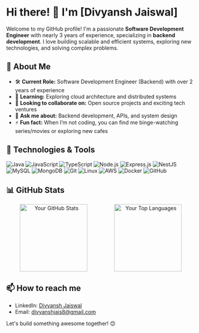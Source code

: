 # Hi there! 👋 I'm [Divyansh Jaiswal]

Welcome to my GitHub profile! I'm a passionate **Software Development Engineer** with nearly 3 years of experience, specializing in **backend development**. I love building scalable and efficient systems, exploring new technologies, and solving complex problems.

## 🚀 About Me

- 🛠️ **Current Role:** Software Development Engineer (Backend) with over 2 years of experience
- 🌱 **Learning:** Exploring cloud architecture and distributed systems
- 👯 **Looking to collaborate on:** Open source projects and exciting tech ventures
- 💬 **Ask me about:** Backend development, APIs, and system design
- ⚡ **Fun fact:** When I’m not coding, you can find me binge-watching series/movies or exploring new cafes

## 🔧 Technologies & Tools

![Java](https://img.shields.io/badge/Java-ED8B00?style=for-the-badge&logo=java&logoColor=white)
![JavaScript](https://img.shields.io/badge/JavaScript-F7DF1E?style=for-the-badge&logo=javascript&logoColor=black)
![TypeScript](https://img.shields.io/badge/TypeScript-007ACC?style=for-the-badge&logo=typescript&logoColor=white)
![Node.js](https://img.shields.io/badge/Node.js-339933?style=for-the-badge&logo=node.js&logoColor=white)
![Express.js](https://img.shields.io/badge/Express.js-000000?style=for-the-badge&logo=express&logoColor=white)
![NestJS](https://img.shields.io/badge/NestJS-E0234E?style=for-the-badge&logo=nestjs&logoColor=white)
![MySQL](https://img.shields.io/badge/MySQL-4479A1?style=for-the-badge&logo=mysql&logoColor=white)
![MongoDB](https://img.shields.io/badge/MongoDB-47A248?style=for-the-badge&logo=mongodb&logoColor=white)
![Git](https://img.shields.io/badge/Git-F05032?style=for-the-badge&logo=git&logoColor=white)
![Linux](https://img.shields.io/badge/Linux-FCC624?style=for-the-badge&logo=linux&logoColor=black)
![AWS](https://img.shields.io/badge/Amazon_AWS-232F3E?style=for-the-badge&logo=amazon-aws&logoColor=white)
![Docker](https://img.shields.io/badge/Docker-2496ED?style=for-the-badge&logo=docker&logoColor=white)
![GitHub](https://img.shields.io/badge/GitHub-181717?style=for-the-badge&logo=github&logoColor=white)

## 📊 GitHub Stats

<div align="center">
  <div style="display: flex; justify-content: space-around; width: 100%;">
    <img src="https://github-readme-stats.vercel.app/api?username=Divyansh-007&show_icons=true&theme=radical" alt="Your GitHub Stats" height="180em"/>
    <img src="https://github-readme-stats.vercel.app/api/top-langs/?username=Divyansh-007&layout=compact&theme=radical" alt="Your Top Languages" height="180em"/>
  </div>
</div>


## 📫 How to reach me

- LinkedIn: [Divyansh Jaiswal](https://www.linkedin.com/in/divyanshjaiswal/)
- Email: divyanshjais8@gmail.com

Let's build something awesome together! 😊
